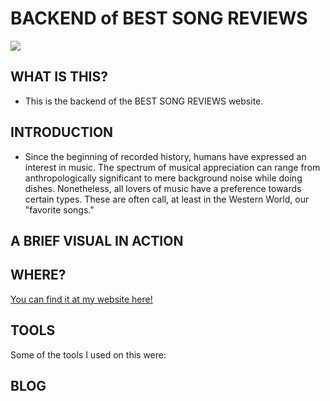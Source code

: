 # BACKEND of BEST SONG REVIEWS

<!-- <img src="https://img.shields.io/badge/phase2-project-blue?style=flat-square&logo=react"> -->
<img src="https://img.shields.io/badge/phase2-project-blue?style=flat-square&logo=react">

## WHAT IS THIS?
- This is the backend of the BEST SONG REVIEWS website.

## INTRODUCTION

- Since the beginning of recorded history, humans have expressed an interest in music. The spectrum of musical appreciation can range from anthropologically significant to mere background noise while doing dishes. Nonetheless, all lovers of music have a preference towards certain types. These are often call, at least in the Western World, our "favorite songs."



## A BRIEF VISUAL IN ACTION



## **WHERE?**
[You can find it at my website here!](https://majaliju.com/)

## **TOOLS**
Some of the tools I used on this were:

## BLOG
